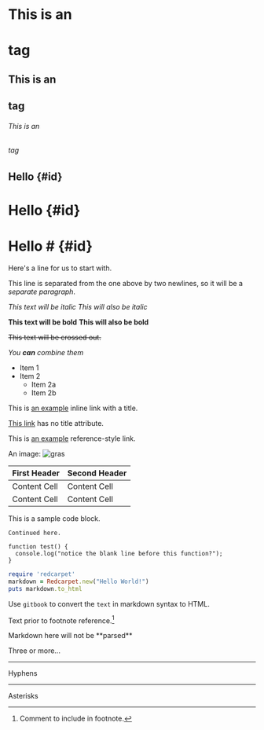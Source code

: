 # This is an <h1> tag
## This is an <h2> tag
###### This is an <h6> tag

Hello {#id}
-----

# Hello {#id}

# Hello # {#id}

Here's a line for us to start with.

This line is separated from the one above by two newlines, so it will be a *separate paragraph*.

*This text will be italic*
_This will also be italic_

**This text will be bold**
__This will also be bold__

~~This text will be crossed out.~~

_You **can** combine them_

* Item 1
* Item 2
  * Item 2a
  * Item 2b
  

This is [an example](http://example.com/ "Title") inline link with a title.

[This link](http://example.net/) has no title attribute.

This is [an example][id] reference-style link.

[id]: http://example.com/  "Optional Title Here"

An image: ![gras](img/image.jpg)

| First Header  | Second Header |
| ------------- | ------------- |
| Content Cell  | Content Cell  |
| Content Cell  | Content Cell  |

This is a sample code block.

    Continued here.
    
    
```
function test() {
  console.log("notice the blank line before this function?");
}
```

```ruby
require 'redcarpet'
markdown = Redcarpet.new("Hello World!")
puts markdown.to_html
```

Use `gitbook` to convert the `text` in markdown
syntax to HTML.

Text prior to footnote reference.[^2]

[^2]: Comment to include in footnote.

<div>
Markdown here will not be **parsed**
</div>


Three or more...

---

Hyphens

***

Asterisks

